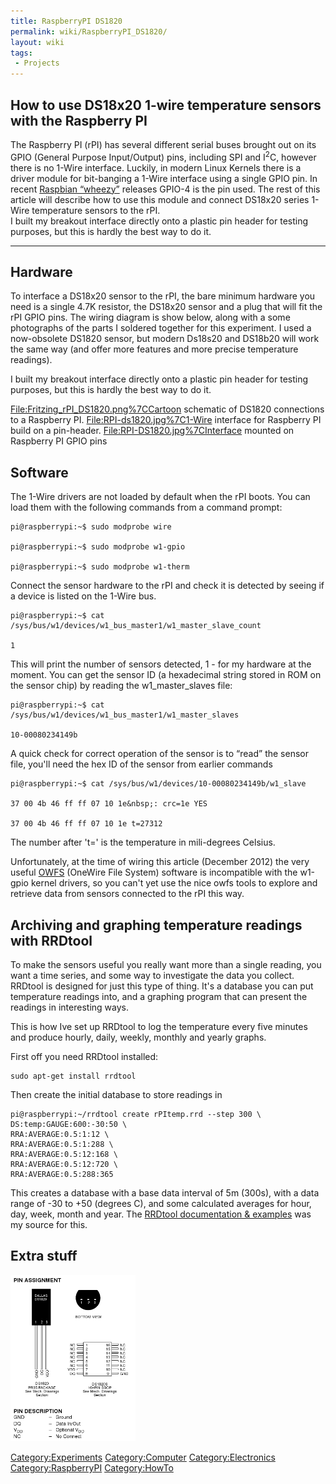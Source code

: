 ```yaml
---
title: RaspberryPI DS1820
permalink: wiki/RaspberryPI_DS1820/
layout: wiki
tags:
 - Projects
---
```


How to use DS18x20 1-wire temperature sensors with the Raspberry PI
-------------------------------------------------------------------

The Raspberry PI (rPI) has several different serial buses brought out on
its GPIO (General Purpose Input/Output) pins, including SPI and
I<sup>2</sup>C, however there is no 1-Wire interface. Luckily, in modern
Linux Kernels there is a driver module for bit-banging a 1-Wire
interface using a single GPIO pin. In recent [Raspbian
“wheezy”](http://www.raspbian.org/) releases GPIO-4 is the pin used. The
rest of this article will describe how to use this module and connect
DS18x20 series 1-Wire temperature sensors to the rPI.  
I built my breakout interface directly onto a plastic pin header for
testing purposes, but this is hardly the best way to do it.  

------------------------------------------------------------------------

Hardware
--------

  
To interface a DS18x20 sensor to the rPI, the bare minimum hardware you
need is a single 4.7K resistor, the DS18x20 sensor and a plug that will
fit the rPI GPIO pins. The wiring diagram is show below, along with a
some photographs of the parts I soldered together for this experiment. I
used a now-obsolete DS1820 sensor, but modern Ds18s20 and DS18b20 will
work the same way (and offer more features and more precise temperature
readings).

I built my breakout interface directly onto a plastic pin header for
testing purposes, but this is hardly the best way to do it.  
  

<File:Fritzing_rPI_DS1820.png%7CCartoon> schematic of DS1820 connections
to a Raspberry PI. <File:RPI-ds1820.jpg%7C1-Wire> interface for
Raspberry PI build on a pin-header. <File:RPI-DS1820.jpg%7CInterface>
mounted on Raspberry PI GPIO pins

Software
--------

The 1-Wire drivers are not loaded by default when the rPI boots. You can
load them with the following commands from a command prompt:  

    pi@raspberrypi:~$ sudo modprobe wire

    pi@raspberrypi:~$ sudo modprobe w1-gpio

    pi@raspberrypi:~$ sudo modprobe w1-therm 

Connect the sensor hardware to the rPI and check it is detected by
seeing if a device is listed on the 1-Wire bus.

    pi@raspberrypi:~$ cat /sys/bus/w1/devices/w1_bus_master1/w1_master_slave_count

    1 

This will print the number of sensors detected, 1 - for my hardware at
the moment. You can get the sensor ID (a hexadecimal string stored in
ROM on the sensor chip) by reading the w1\_master\_slaves file:

    pi@raspberrypi:~$ cat /sys/bus/w1/devices/w1_bus_master1/w1_master_slaves

    10-00080234149b 

A quick check for correct operation of the sensor is to “read” the
sensor file, you'll need the hex ID of the sensor from earlier commands

    pi@raspberrypi:~$ cat /sys/bus/w1/devices/10-00080234149b/w1_slave

    37 00 4b 46 ff ff 07 10 1e&nbsp;: crc=1e YES

    37 00 4b 46 ff ff 07 10 1e t=27312 

The number after 't=' is the temperature in mili-degrees Celsius.

Unfortunately, at the time of wiring this article (December 2012) the
very useful [OWFS](http://owfs.org/) (OneWire File System) software is
incompatible with the w1-gpio kernel drivers, so you can't yet use the
nice owfs tools to explore and retrieve data from sensors connected to
the rPI this way.

  

Archiving and graphing temperature readings with RRDtool
--------------------------------------------------------

To make the sensors useful you really want more than a single reading,
you want a time series, and some way to investigate the data you
collect. RRDtool is designed for just this type of thing. It's a
database you can put temperature readings into, and a graphing program
that can present the readings in interesting ways.

This is how Ive set up RRDtool to log the temperature every five minutes
and produce hourly, daily, weekly, monthly and yearly graphs.

First off you need RRDtool installed:  

    sudo apt-get install rrdtool

Then create the initial database to store readings in  

    pi@raspberrypi:~/rrdtool create rPItemp.rrd --step 300 \
    DS:temp:GAUGE:600:-30:50 \
    RRA:AVERAGE:0.5:1:12 \
    RRA:AVERAGE:0.5:1:288 \
    RRA:AVERAGE:0.5:12:168 \
    RRA:AVERAGE:0.5:12:720 \
    RRA:AVERAGE:0.5:288:365

This creates a database with a base data interval of 5m (300s), with a
data range of -30 to +50 (degrees C), and some calculated averages for
hour, day, week, month and year. The [RRDtool documentation
& examples](http://oss.oetiker.ch/rrdtool/doc/rrdcreate.en.html) was my
source for this.  

Extra stuff
-----------

<img src="DS1820.png" title="DS1820.png" alt="DS1820.png" width="200" />

<Category:Experiments> <Category:Computer> <Category:Electronics>
<Category:RaspberryPI> <Category:HowTo>

